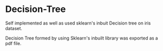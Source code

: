 # Decision-Tree
Self implemented as well as used sklearn's inbuit Decision tree on iris dataset.

Decision Tree formed by using Sklearn's inbuilt library was exported as a pdf file.
